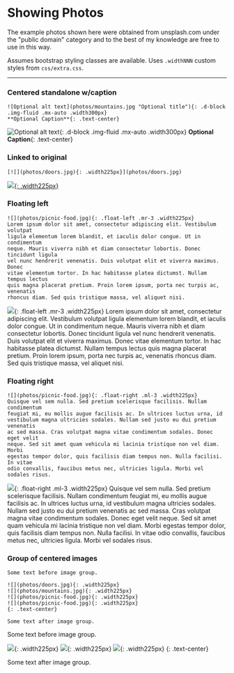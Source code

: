 # Showing Photos

The example photos shown here were obtained from unsplash.com under the
"public domain" category and to the best of my knowledge are free to use in
this way.

Assumes bootstrap styling classes are available. Uses `.widthNNN` custom styles
from `css/extra.css`.

*****

### Centered standalone w/caption

```
![Optional alt text](photos/mountains.jpg "Optional title"){: .d-block .img-fluid .mx-auto .width300px}
**Optional Caption**{: .text-center}
```

![Optional alt text](photos/mountains.jpg "Optional title"){: .d-block .img-fluid .mx-auto .width300px}
**Optional Caption**{: .text-center}

### Linked to original
```
[![](photos/doors.jpg){: .width225px}](photos/doors.jpg)
```
[![](photos/doors.jpg){: .width225px}](photos/doors.jpg)

### Floating left
```
![](photos/picnic-food.jpg){: .float-left .mr-3 .width225px}
Lorem ipsum dolor sit amet, consectetur adipiscing elit. Vestibulum volutpat
ligula elementum lorem blandit, et iaculis dolor congue. Ut in condimentum
neque. Mauris viverra nibh et diam consectetur lobortis. Donec tincidunt ligula
vel nunc hendrerit venenatis. Duis volutpat elit et viverra maximus. Donec
vitae elementum tortor. In hac habitasse platea dictumst. Nullam tempus lectus
quis magna placerat pretium. Proin lorem ipsum, porta nec turpis ac, venenatis
rhoncus diam. Sed quis tristique massa, vel aliquet nisi.
```
![](photos/picnic-food.jpg){: .float-left .mr-3 .width225px}
Lorem ipsum dolor sit amet, consectetur adipiscing elit. Vestibulum volutpat
ligula elementum lorem blandit, et iaculis dolor congue. Ut in condimentum
neque. Mauris viverra nibh et diam consectetur lobortis. Donec tincidunt ligula
vel nunc hendrerit venenatis. Duis volutpat elit et viverra maximus. Donec
vitae elementum tortor. In hac habitasse platea dictumst. Nullam tempus lectus
quis magna placerat pretium. Proin lorem ipsum, porta nec turpis ac, venenatis
rhoncus diam. Sed quis tristique massa, vel aliquet nisi.

### Floating right
```
![](photos/picnic-food.jpg){: .float-right .ml-3 .width225px}
Quisque vel sem nulla. Sed pretium scelerisque facilisis. Nullam condimentum
feugiat mi, eu mollis augue facilisis ac. In ultrices luctus urna, id
vestibulum magna ultricies sodales. Nullam sed justo eu dui pretium venenatis
ac sed massa. Cras volutpat magna vitae condimentum sodales. Donec eget velit
neque. Sed sit amet quam vehicula mi lacinia tristique non vel diam. Morbi
egestas tempor dolor, quis facilisis diam tempus non. Nulla facilisi. In vitae
odio convallis, faucibus metus nec, ultricies ligula. Morbi vel sodales risus.
```
![](photos/picnic-food.jpg){: .float-right .ml-3 .width225px}
Quisque vel sem nulla. Sed pretium scelerisque facilisis. Nullam condimentum
feugiat mi, eu mollis augue facilisis ac. In ultrices luctus urna, id
vestibulum magna ultricies sodales. Nullam sed justo eu dui pretium venenatis
ac sed massa. Cras volutpat magna vitae condimentum sodales. Donec eget velit
neque. Sed sit amet quam vehicula mi lacinia tristique non vel diam. Morbi
egestas tempor dolor, quis facilisis diam tempus non. Nulla facilisi. In vitae
odio convallis, faucibus metus nec, ultricies ligula. Morbi vel sodales risus.

### Group of centered images
```
Some text before image group.

![](photos/doors.jpg){: .width225px}
![](photos/mountains.jpg){: .width225px}
![](photos/picnic-food.jpg){: .width225px}
![](photos/picnic-food.jpg){: .width225px}
{: .text-center}

Some text after image group.
```
Some text before image group.

![](photos/doors.jpg){: .width225px}
![](photos/mountains.jpg){: .width225px}
![](photos/picnic-food.jpg){: .width225px}
{: .text-center}

Some text after image group.
